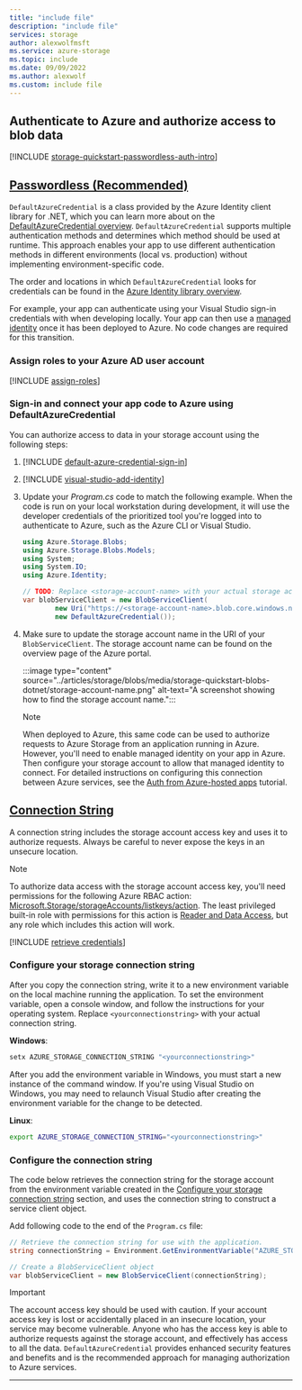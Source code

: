 ```yaml
---
title: "include file"
description: "include file"
services: storage
author: alexwolfmsft
ms.service: azure-storage
ms.topic: include
ms.date: 09/09/2022
ms.author: alexwolf
ms.custom: include file
---
```


## Authenticate to Azure and authorize access to blob data

[!INCLUDE [storage-quickstart-passwordless-auth-intro](storage-quickstart-passwordless-auth-intro.md)]

## [Passwordless (Recommended)](#tab/managed-identity)

`DefaultAzureCredential` is a class provided by the Azure Identity client library for .NET, which you can learn more about on the [DefaultAzureCredential overview](/dotnet/azure/sdk/authentication#defaultazurecredential). `DefaultAzureCredential` supports multiple authentication methods and determines which method should be used at runtime. This approach enables your app to use different authentication methods in different environments (local vs. production) without implementing environment-specific code.

The order and locations in which `DefaultAzureCredential` looks for credentials can be found in the [Azure Identity library overview](/dotnet/api/overview/azure/Identity-readme#defaultazurecredential).

For example, your app can authenticate using your Visual Studio sign-in credentials with when developing locally. Your app can then use a [managed identity](../articles/active-directory/managed-identities-azure-resources/overview.md) once it has been deployed to Azure. No code changes are required for this transition.

### Assign roles to your Azure AD user account

[!INCLUDE [assign-roles](assign-roles.md)]

### Sign-in and connect your app code to Azure using DefaultAzureCredential

You can authorize access to data in your storage account using the following steps:

1. [!INCLUDE [default-azure-credential-sign-in](passwordless/default-azure-credential-sign-in.md)]

2. [!INCLUDE [visual-studio-add-identity](passwordless/visual-studio-add-identity.md)]

3. Update your *Program.cs* code to match the following example. When the code is run on your local workstation during development, it will use the developer credentials of the prioritized tool you're logged into to authenticate to Azure, such as the Azure CLI or Visual Studio.

    ```csharp
    using Azure.Storage.Blobs;
    using Azure.Storage.Blobs.Models;
    using System;
    using System.IO;
    using Azure.Identity;
    
    // TODO: Replace <storage-account-name> with your actual storage account name
    var blobServiceClient = new BlobServiceClient(
            new Uri("https://<storage-account-name>.blob.core.windows.net"),
            new DefaultAzureCredential());
    ```

4. Make sure to update the storage account name in the URI of your `BlobServiceClient`. The storage account name can be found on the overview page of the Azure portal.

    :::image type="content" source="../articles/storage/blobs/media/storage-quickstart-blobs-dotnet/storage-account-name.png" alt-text="A screenshot showing how to find the storage account name.":::

    > [!NOTE]
    > When deployed to Azure, this same code can be used to authorize requests to Azure Storage from an application running in Azure. However, you'll need to enable managed identity on your app in Azure. Then configure your storage account to allow that managed identity to connect. For detailed instructions on configuring this connection between Azure services, see the [Auth from Azure-hosted apps](/dotnet/azure/sdk/authentication-azure-hosted-apps) tutorial.

## [Connection String](#tab/connection-string)

A connection string includes the storage account access key and uses it to authorize requests. Always be careful to never expose the keys in an unsecure location.

> [!NOTE]
> To authorize data access with the storage account access key, you'll need permissions for the following Azure RBAC action: [Microsoft.Storage/storageAccounts/listkeys/action](../articles/role-based-access-control/resource-provider-operations.md#microsoftstorage). The least privileged built-in role with permissions for this action is [Reader and Data Access](../articles/role-based-access-control/built-in-roles.md#reader-and-data-access), but any role which includes this action will work.

[!INCLUDE [retrieve credentials](retrieve-credentials.md)]

### Configure your storage connection string

After you copy the connection string, write it to a new environment variable on the local machine running the application. To set the environment variable, open a console window, and follow the instructions for your operating system. Replace `<yourconnectionstring>` with your actual connection string.

**Windows**:

```cmd
setx AZURE_STORAGE_CONNECTION_STRING "<yourconnectionstring>"
```

After you add the environment variable in Windows, you must start a new instance of the command window. If you're using Visual Studio on Windows, you may need to relaunch Visual Studio after creating the environment variable for the change to be detected.

**Linux**:

```bash
export AZURE_STORAGE_CONNECTION_STRING="<yourconnectionstring>"
```

### Configure the connection string

The code below retrieves the connection string for the storage account from the environment variable created in the [Configure your storage connection string](#configure-your-storage-connection-string) section, and uses the connection string to construct a service client object.

Add following code to the end of the `Program.cs` file:

```csharp
// Retrieve the connection string for use with the application. 
string connectionString = Environment.GetEnvironmentVariable("AZURE_STORAGE_CONNECTION_STRING");

// Create a BlobServiceClient object 
var blobServiceClient = new BlobServiceClient(connectionString);
```

> [!IMPORTANT]
> The account access key should be used with caution. If your account access key is lost or accidentally placed in an insecure location, your service may become vulnerable. Anyone who has the access key is able to authorize requests against the storage account, and effectively has access to all the data. `DefaultAzureCredential` provides enhanced security features and benefits and is the recommended approach for managing authorization to Azure services.

---